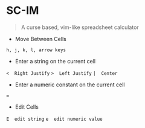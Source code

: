 # SC-IM

> A curse based, vim-like spreadsheet calculator

- Move Between Cells

`h, j, k, l, arrow keys`

- Enter a string on the current cell

`< 	Right Justify`
`> 	Left Justify`
`| 	Center`

- Enter a numeric constant on the current cell

`=`

- Edit Cells

`E 	edit string`
`e 	edit numeric value`

